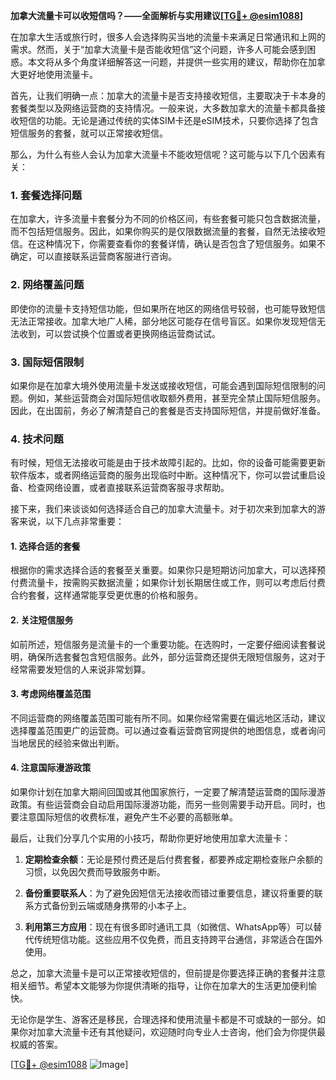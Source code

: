 **加拿大流量卡可以收短信吗？——全面解析与实用建议[[TG💪+ @esim1088](https://t.me/s/esim1088)]**

在加拿大生活或旅行时，很多人会选择购买当地的流量卡来满足日常通讯和上网的需求。然而，关于“加拿大流量卡是否能收短信”这个问题，许多人可能会感到困惑。本文将从多个角度详细解答这一问题，并提供一些实用的建议，帮助你在加拿大更好地使用流量卡。

首先，让我们明确一点：加拿大的流量卡是否支持接收短信，主要取决于卡本身的套餐类型以及网络运营商的支持情况。一般来说，大多数加拿大的流量卡都具备接收短信的功能。无论是通过传统的实体SIM卡还是eSIM技术，只要你选择了包含短信服务的套餐，就可以正常接收短信。

那么，为什么有些人会认为加拿大流量卡不能收短信呢？这可能与以下几个因素有关：

### **1. 套餐选择问题**
在加拿大，许多流量卡套餐分为不同的价格区间，有些套餐可能只包含数据流量，而不包括短信服务。因此，如果你购买的是仅限数据流量的套餐，自然无法接收短信。在这种情况下，你需要查看你的套餐详情，确认是否包含了短信服务。如果不确定，可以直接联系运营商客服进行咨询。

### **2. 网络覆盖问题**
即使你的流量卡支持短信功能，但如果所在地区的网络信号较弱，也可能导致短信无法正常接收。加拿大地广人稀，部分地区可能存在信号盲区。如果你发现短信无法收到，可以尝试换个位置或者更换网络运营商试试。

### **3. 国际短信限制**
如果你是在加拿大境外使用流量卡发送或接收短信，可能会遇到国际短信限制的问题。例如，某些运营商会对国际短信收取额外费用，甚至完全禁止国际短信服务。因此，在出国前，务必了解清楚自己的套餐是否支持国际短信，并提前做好准备。

### **4. 技术问题**
有时候，短信无法接收可能是由于技术故障引起的。比如，你的设备可能需要更新软件版本，或者网络运营商的服务出现临时中断。这种情况下，你可以尝试重启设备、检查网络设置，或者直接联系运营商客服寻求帮助。

接下来，我们来谈谈如何选择适合自己的加拿大流量卡。对于初次来到加拿大的游客来说，以下几点非常重要：

#### **1. 选择合适的套餐**
根据你的需求选择合适的套餐至关重要。如果你只是短期访问加拿大，可以选择预付费流量卡，按需购买数据流量；如果你计划长期居住或工作，则可以考虑后付费合约套餐，这样通常能享受更优惠的价格和服务。

#### **2. 关注短信服务**
如前所述，短信服务是流量卡的一个重要功能。在选购时，一定要仔细阅读套餐说明，确保所选套餐包含短信服务。此外，部分运营商还提供无限短信服务，这对于经常需要发短信的人来说非常划算。

#### **3. 考虑网络覆盖范围**
不同运营商的网络覆盖范围可能有所不同。如果你经常需要在偏远地区活动，建议选择覆盖范围更广的运营商。可以通过查看运营商官网提供的地图信息，或者询问当地居民的经验来做出判断。

#### **4. 注意国际漫游政策**
如果你计划在加拿大期间回国或其他国家旅行，一定要了解清楚运营商的国际漫游政策。有些运营商会自动启用国际漫游功能，而另一些则需要手动开启。同时，也要注意国际短信的收费标准，避免产生不必要的高额账单。

最后，让我们分享几个实用的小技巧，帮助你更好地使用加拿大流量卡：

1. **定期检查余额**：无论是预付费还是后付费套餐，都要养成定期检查账户余额的习惯，以免因欠费而导致服务中断。
   
2. **备份重要联系人**：为了避免因短信无法接收而错过重要信息，建议将重要的联系方式备份到云端或随身携带的小本子上。

3. **利用第三方应用**：现在有很多即时通讯工具（如微信、WhatsApp等）可以替代传统短信功能。这些应用不仅免费，而且支持跨平台通信，非常适合在国外使用。

总之，加拿大流量卡是可以正常接收短信的，但前提是你要选择正确的套餐并注意相关细节。希望本文能够为你提供清晰的指导，让你在加拿大的生活更加便利愉快。

无论你是学生、游客还是移民，合理选择和使用流量卡都是不可或缺的一部分。如果你对加拿大流量卡还有其他疑问，欢迎随时向专业人士咨询，他们会为你提供最权威的答案。

[[TG💪+ @esim1088](https://t.me/s/esim1088) ![Image](https://i.postimg.cc/4NQfJmqS/Snipaste-2025-05-13-00-14-12.png)]